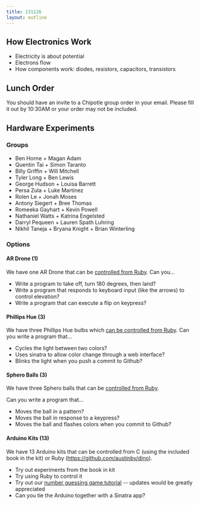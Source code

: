 ```yaml
---
title: 131126
layout: outline
---
```


## How Electronics Work

* Electricity is about potential
* Electrons flow
* How components work: diodes, resistors, capacitors, transistors

## Lunch Order

You should have an invite to a Chipotle group order in your email. Please fill it out by 10:30AM or your order may not be included.

## Hardware Experiments

### Groups

* Ben Horne + Magan Adam
* Quentin Tai + Simon Taranto
* Billy Griffin + Will Mitchell
* Tyler Long + Ben Lewis
* George Hudson + Louisa Barrett
* Persa Zula + Luke Martinez
* Rolen Le + Jonah Moses
* Antony Siegert + Bree Thomas
* Romeeka Gayhart + Kevin Powell
* Nathaniel Watts + Katrina Engelsted
* Darryl Pequeen + Lauren Spath Luhring
* Nikhil Taneja + Bryana Knight + Brian Winterling

### Options

#### AR Drone (1)

We have one AR Drone that can be [controlled from Ruby](https://github.com/hybridgroup/artoo-ardrone). Can you...

* Write a program to take off, turn 180 degrees, then land?
* Write a program that responds to keyboard input (like the arrows) to control elevation?
* Write a program that can execute a flip on keypress?

#### Phillips Hue (3)

We have three Phillips Hue bulbs which [can be controlled from Ruby](https://github.com/Veraticus/huey). Can you write a program that...

* Cycles the light between two colors?
* Uses sinatra to allow color change through a web interface?
* Blinks the light when you push a commit to Github?

#### Sphero Balls (3)

We have three Sphero balls that can be [controlled from Ruby](https://github.com/hybridgroup/artoo-sphero).

Can you write a program that...

* Moves the ball in a pattern?
* Moves the ball in response to a keypress?
* Moves the ball and flashes colors when you commit to Github?

#### Arduino Kits (13)

We have 13 Arduino kits that can be controlled from C (using the included book in the kit) or Ruby (https://github.com/austinbv/dino). 

* Try out experiments from the book in kit
* Try using Ruby to control it
* Try out our [number guessing game tutorial](http://tutorials.jumpstartlab.com/projects/arduino/introducing_arduino.html) -- updates would be greatly appreciated
* Can you tie the Arduino together with a Sinatra app?